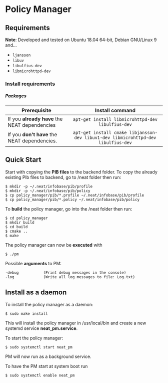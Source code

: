 
# Policy Manager
## Requirements
**Note**: Developed and tested on Ubuntu 18.04 64-bit, Debian GNU/Linux 9 and...
* `ljansson`
* `libuv`
* `libulfius-dev`
* `libmicrohttpd-dev`

### Install requirements
##### Packages
| Prerequisite        | Install command           | 
| ------------- |:-------------:|
| If you **already have** the NEAT dependencies | `apt-get install libmicrohttpd-dev libulfius-dev` |
| If you **don't have** the NEAT dependencies. | `apt-get install cmake libjansson-dev libuv1-dev libmicrohttpd-dev libulfius-dev` |

## Quick Start

Start with copying the **PIB files** to the backend folder. To copy the already existing PIb files to backend, go to /neat folder then run:

```
$ mkdir -p ~/.neat/infobase/pib/profile
$ mkdir -p ~/.neat/infobase/pib/policy
$ cp policy_manager/pib/*.profile ~/.neat/infobase/pib/profile
$ cp policy_manager/pib/*.policy ~/.neat/infobase/pib/policy
```

To **build** the policy manager, go into the /neat folder then run:

```
$ cd policy_manager
$ mkdir build
$ cd build
$ cmake ..
$ make
```

The policy manager can now be **executed** with

```
$ ./pm
```

Possible **arguments** to PM:
```
-debug           (Print debug messages in the console)
-log             (Write all log messages to file: Log.txt)
```

## Install as a daemon

To install the policy manager as a daemon:

```
$ sudo make install
```

This will install the policy manager in /usr/local/bin and create a new systemd service **neat_pm.service**.

To start the policy manager:

```
$ sudo systemctl start neat_pm
```

PM will now run as a background service.

To have the PM start at system boot run

```
$ sudo systemctl enable neat_pm
```
